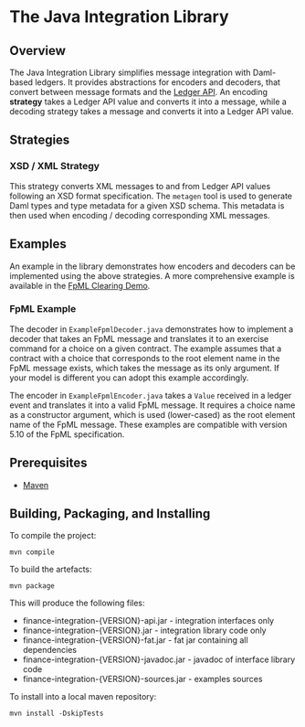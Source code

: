 # The Java Integration Library

## Overview

The Java Integration Library simplifies message integration with Daml-based ledgers. It provides abstractions for encoders and decoders, that convert between message formats and the [Ledger API](https://docs.daml.com/packages/ledger-api-introduction/index.html#ledger-api). An encoding **strategy** takes a Ledger API value and converts it into a message, while a decoding strategy takes a message and converts it into a Ledger API value.

## Strategies

### XSD / XML Strategy
This strategy converts XML messages to and from Ledger API values following an XSD format specification. The `metagen` tool is used to generate Daml types and type metadata for a given XSD schema. This metadata is then used when encoding / decoding corresponding XML messages.

## Examples
An example in the library demonstrates how encoders and decoders can be implemented using the above strategies. A more comprehensive example is available in the [FpML Clearing Demo](../example-fpml-clearing-java/README.md).

### FpML Example
The decoder in `ExampleFpmlDecoder.java` demonstrates how to implement a decoder that takes an FpML message and translates it to an exercise command for a choice on a given contract. The example assumes that a contract with a choice that corresponds to the root element name in the FpML message exists, which takes the message as its only argument. If your model is different you can adopt this example accordingly.

The encoder in `ExampleFpmlEncoder.java` takes a `Value` received in a ledger event and translates it into a valid FpML message. It requires a choice name as a constructor argument, which is used (lower-cased) as the root element name of the FpML message.
These examples are compatible with version 5.10 of the FpML specification.

## Prerequisites

- [Maven](https://maven.apache.org/)

## Building, Packaging, and Installing

To compile the project:
```
mvn compile
```

To build the artefacts:
```
mvn package
```

This will produce the following files:
* finance-integration-{VERSION}-api.jar - integration interfaces only
* finance-integration-{VERSION}.jar - integration library code only
* finance-integration-{VERSION}-fat.jar - fat jar containing all dependencies
* finance-integration-{VERSION}-javadoc.jar - javadoc of interface library code
* finance-integration-{VERSION}-sources.jar - examples sources

To install into a local maven repository:
```
mvn install -DskipTests
```
